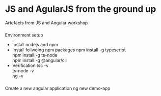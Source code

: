 # JS and AgularJS from the ground up
Artefacts from JS and Angular workshop

###
Environment setup
- Install nodejs and npm
- Install follwoing npm packages
  npm install -g typescript <br/>
  npm install -g ts-node <br/>
  npm install -g @angular/cli <br/>
- Verification
  tsc -v <br/>
  ts-node -v <br/>
  ng -v <br/>

###
Create a new angular application
ng new demo-app
